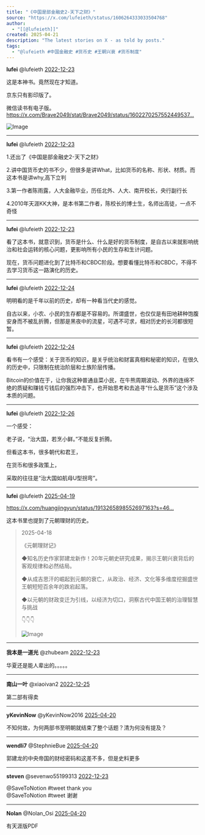 ```yaml
---
title: "《中国是部金融史2-天下之财》"
source: "https://x.com/lufeieth/status/1606264333033504768"
author:
  - "[[@lufeieth]]"
created: 2025-04-21
description: "The latest stories on X - as told by posts."
tags:
  - "@lufeieth #中国金融史 #货币史 #王朝兴衰 #货币制度"
---
```

**lufei** @lufeieth [2022-12-23](https://x.com/lufeieth/status/1606264333033504768)

这是本神书。竟然现在才知道。

京东只有影印版了。

微信读书有电子版。 https://x.com/Brave2049/stat/Brave2049/status/1602270257552449537…

![Image](https://pbs.twimg.com/media/FkqY4jgWYAIh2to?format=jpg&name=large)

---

**lufei** @lufeieth [2022-12-23](https://x.com/lufeieth/status/1606299478054408192)

1.还出了《中国是部金融史2-天下之财》

2.讲中国货币史的书不少，但很多是讲What，比如货币的名称、形状、材质。而这本书是讲why,高下立判

3.第一作者陈雨露，人大金融毕业，历任北外、人大、南开校长，央行副行长

4.2010年天涯KK大神，是本书第二作者，陈校长的博士生，名师出高徒，一点不奇怪

---

**lufei** @lufeieth [2022-12-23](https://x.com/lufeieth/status/1606305168672272384)

看了这本书，就意识到，货币是什么、什么是好的货币制度，是自古以来就影响统治和社会运转的核心问题，更影响所有小民的生存和生计问题。

现在，货币问题进化到了比特币和CBDC阶段。想要看懂比特币和CBDC，不得不去学习货币这一路演化的历史。

---

**lufei** @lufeieth [2022-12-24](https://x.com/lufeieth/status/1606592428710195200)

明明看的是千年以前的历史，却有一种看当代史的感觉。

自古以来，小农、小民的生存都是不容易的。所谓盛世，也仅仅是有田地耕种饱腹安身而不被乱折腾，但那是黑夜中的流星，可遇不可求，相对历史的长河都很短暂。

---

**lufei** @lufeieth [2022-12-24](https://x.com/lufeieth/status/1606630154985672704)

看书有一个感受：关于货币的知识，是关乎统治和财富真相和秘密的知识，在很久的历史中，只限制在统治阶层和士族阶层传播。

Bitcoin的价值在于，让你我这种普通韭菜小民，在牛熊周期波动、外界的连绵不绝的质疑和赚钱亏钱后的强烈冲击下，也开始思考和去追寻“什么是货币”这个涉及本质的问题。

---

**lufei** @lufeieth [2022-12-26](https://x.com/lufeieth/status/1607232820879167488)

一个感受：

老子说，“治大国，若烹小鲜。”不能反复折腾。

但看这本书，很多朝代和君王，

在货币和很多政策上，

采取的往往是“治大国如航母U型拐弯”。

---

**lufei** @lufeieth [2025-04-19](https://x.com/lufeieth/status/1913587462544523501)

https://x.com/huangjingyun/status/1913265898552697163?s=46…

这本书里也提到了元朝理财的历史。

> 2025-04-18
> 
> 《元朝理财记》
> 
> ◆知名历史作家郭建龙新作！20年元朝史研究成果，揭示王朝兴衰背后的客观规律和必然结局。
> 
> ◆从成吉思汗的崛起到元朝的衰亡，从政治、经济、文化等多维度挖掘盛世王朝短短百余年的跌宕起落。
> 
> ◆以元朝的财政变迁为引线，以经济为切口，洞察古代中国王朝的治理智慧与挑战
> 
> 👇👇👇
> 
> ![Image](https://pbs.twimg.com/media/Go1JLPKa0AAmeTR?format=jpg&name=large)

---

**我本是一道光** @zhubeam [2022-12-23](https://x.com/zhubeam/status/1606438668419608577)

华夏还是能人辈出的。。。。。

---

**南山一叶** @xiaoivan2 [2022-12-25](https://x.com/xiaoivan2/status/1606810926224904193)

第二部有得卖

---

**yKevinNow** @yKevinNow2016 [2025-04-20](https://x.com/yKevinNow2016/status/1913965420224368936)

不知何故，为何两部书至明朝就结束了整个话题？清为何没有提及？

---

**wendli7** @StephnieBue [2025-04-20](https://x.com/StephnieBue/status/1913881367844454720)

郭建龙的中央帝国的财经密码和这差不多，但是史料更多

---

**steven** @sevenwo55199313 [2022-12-23](https://x.com/sevenwo55199313/status/1606281073645834241)

@SaveToNotion #tweet thank you  
@SaveToNotion #tweet 谢谢

---

**Nolan** @Nolan\_Osi [2025-04-20](https://x.com/Nolan_Osi/status/1913959920401350796)

有天涯版PDF